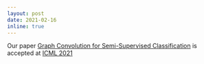 ```yaml
---
layout: post
date: 2021-02-16
inline: true
---
```


Our paper [Graph Convolution for Semi-Supervised Classification](https://arxiv.org/abs/2102.06966) is accepted at [ICML 2021](https://icml.cc/Conferences/2021)